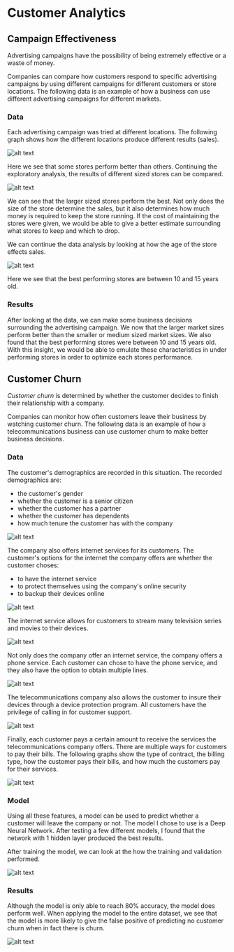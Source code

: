 
# Customer Analytics

## Campaign Effectiveness

Advertising campaigns have the possibility of being extremely effective or a waste of money.

Companies can compare how customers respond to specific advertising campaigns by using different campaigns for different customers or store locations. The following data is an example of how a business can use different advertising campaigns for different markets.

### Data

Each advertising campaign was tried at different locations. The following graph shows how the different locations produce different results (sales).

![alt text](https://raw.githubusercontent.com/tnorlund/CustomerAnalytics/master/SalesPerLocation.png "Sales Per Location")

Here we see that some stores perform better than others. Continuing the exploratory analysis, the results of different sized stores can be compared.

![alt text](https://raw.githubusercontent.com/tnorlund/CustomerAnalytics/master/SalesMarketSize.png "Sales Market Size")

We can see that the larger sized stores perform the best. Not only does the size of the store determine the sales, but it also determines how much money is required to keep the store running. If the cost of maintaining the stores were given, we would be able to give a better estimate surrounding what stores to keep and which to drop. 

We can continue the data analysis by looking at how the age of the store effects sales.

![alt text](https://raw.githubusercontent.com/tnorlund/CustomerAnalytics/master/SalesStoreAge.png "Sales Age of Store")

Here we see that the best performing stores are between 10 and 15 years old. 

### Results

After looking at the data, we can make some business decisions surrounding the advertising campaign. We now that the larger market sizes perform better than the smaller or medium sized market sizes. We also found that the best performing stores were between 10 and 15 years old. With this insight, we would be able to emulate these characteristics in under performing stores in order to optimize each stores performance. 

## Customer Churn

*Customer churn* is determined by whether the customer decides to finish their relationship with a company. 

Companies can monitor how often customers leave their business by watching customer churn. The following data is an example of how a telecommunications business can use customer churn to make better business decisions.

### Data

The customer's demographics are recorded in this situation. The recorded demographics are:
- the customer's gender
- whether the customer is a senior citizen
- whether the customer has a partner
- whether the customer has dependents
- how much tenure the customer has with the company

![alt text](https://raw.githubusercontent.com/tnorlund/CustomerAnalytics/master/Demographics.png "Customer Demographics")

The company also offers internet services for its customers. The customer's options for the internet the company offers are whether the customer choses:
- to have the internet service
- to protect themselves using the company's online security
- to backup their devices online

![alt text](https://raw.githubusercontent.com/tnorlund/CustomerAnalytics/master/InternetService.png "Internet Service")

The internet service allows for customers to stream many television series and movies to their devices.

![alt text](https://raw.githubusercontent.com/tnorlund/CustomerAnalytics/master/Streaming.png "Internet Service")

Not only does the company offer an internet service, the company offers a phone service. Each customer can chose to have the phone service, and they also have the option to obtain multiple lines.

![alt text](https://raw.githubusercontent.com/tnorlund/CustomerAnalytics/master/PhoneService.png "Phone Service")

The telecommunications company also allows the customer to insure their devices through a device protection program. All customers have the privilege of calling in for customer support.

![alt text](https://raw.githubusercontent.com/tnorlund/CustomerAnalytics/master/Support.png "Phone Service")

Finally, each customer pays a certain amount to receive the services the telecommunications company offers. There are multiple ways for customers to pay their bills. The following graphs show the type of contract, the billing type, how the customer pays their bills, and how much the customers pay for their services.

![alt text](https://raw.githubusercontent.com/tnorlund/CustomerAnalytics/master/Billing.png "Phone Service")

### Model

Using all these features, a model can be used to predict whether a customer will leave the company or not. The model I chose to use is a Deep Neural Network. After testing a few different models, I found that the network with 1 hidden layer produced the best results.

After training the model, we can look at the how the training and validation performed.

![alt text](https://raw.githubusercontent.com/tnorlund/CustomerAnalytics/master/TrainAndValidate.png "Training and Validation")

### Results


Although the model is only able to reach 80% accuracy, the model does perform well. When applying the model to the entire dataset, we see that the model is more likely to give the false positive of predicting no customer churn when in fact there is churn.

![alt text](https://raw.githubusercontent.com/tnorlund/CustomerAnalytics/master/Confusion.png "Confusion Matrix")

